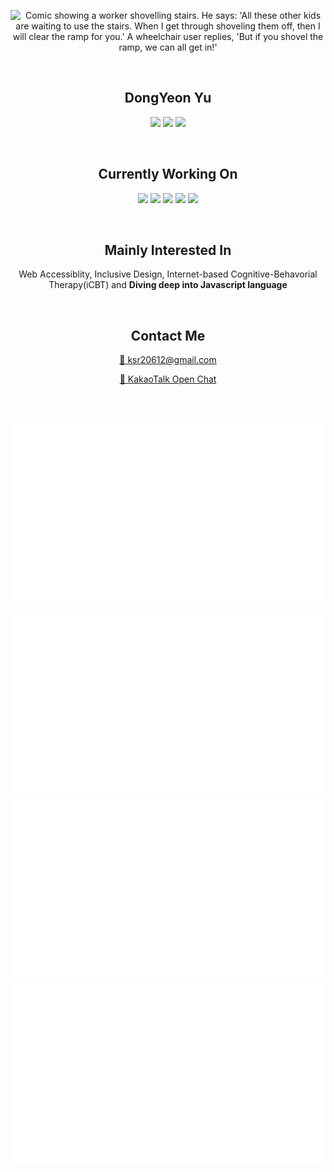 <p align="center">
  <img src="https://github.com/ksr20612/ksr20612/assets/48278678/c8a5d098-6dc4-4af2-822d-443d7cddb5db" alt="Comic showing a worker shovelling stairs. He says: 'All these other kids are waiting to use the stairs. When I get through shoveling them off, then I will clear the ramp for you.' A wheelchair user replies, 'But if you shovel the ramp, we can all get in!'" width="auto" height="auto">
</p>

<br/> 
<p align="center">
  <h2 align="center"> DongYeon Yu </h2>
  <p align="center">
    <a href="https://blog.naver.com/naivethan"><img src="https://img.shields.io/badge/blog(naver)-03C75A?style=for-the-badge&logoColor=white"></a>
    <a href="https://velog.io/@ksr20612/"><img src="https://img.shields.io/badge/blog(velog)-20C997?style=for-the-badge&logo=Velog&logoColor=white"></a>
    <a href="https://www.linkedin.com/in/dongyeon-yu-06ab6827b/"><img src="https://img.shields.io/badge/linkedIn-0A66C2?style=for-the-badge&logo=LinkedIn&logoColor=white"></a>
  </p>
</p>

<br/>

<p align="center">
<h2 align="center"> Currently Working On </h2>
  <p align="center">
    <img src="https://img.shields.io/badge/React-61DAFB?style=for-the-badge&logo=React&logoColor=white"> <img src="https://img.shields.io/badge/Next.js-000000?style=for-the-badge&logo=Next.js&logoColor=white"> <img src="https://img.shields.io/badge/TypeScript-3178C6?style=for-the-badge&logo=Typescript&logoColor=white"> <img src="https://img.shields.io/badge/Nest.js-E0234E?style=for-the-badge&logo=NestJs&logoColor=white"> 
    <img src="https://img.shields.io/badge/Electron-9eeaf9?style=for-the-badge&logo=Electron&logoColor=black"> 
<!--     <img src="https://img.shields.io/badge/Flutter-4ad0f6?style=for-the-badge&logo=Flutter&logoColor=white"> -->
  </p>
</p>

<br/>

<p align="center">
  <h2 align="center"> Mainly Interested In </h2>
  <p align="center">
    Web Accessiblity, Inclusive Design, Internet-based Cognitive-Behavorial Therapy(iCBT) and <strong>Diving deep into Javascript language</strong>
  </p>
</p>

<br/>

<p align="center">
  <h2 align="center"> Contact Me </h2>
  <p align="center">
    <a href="mailto: ksr20612@gmail.com" target="_blank">📧 ksr20612@gmail.com</a>
  </p>
  <p align="center">
    <a href="https://open.kakao.com/o/s1zUXMLf" target="_blank">
      🍫 KakaoTalk Open Chat
    </a>
  </p>
</p>

<br/> <br/>

<p align="center">
  <img src="https://raw.githubusercontent.com/ksr20612/gitStats/master/generated/overview.svg#gh-dark-mode-only" />
  <img src="https://raw.githubusercontent.com/ksr20612/gitStats/master/generated/overview.svg#gh-light-mode-only" />
  <img src="https://raw.githubusercontent.com/ksr20612/gitStats/master/generated/languages.svg#gh-dark-mode-only" />
  <img src="https://raw.githubusercontent.com/ksr20612/gitStats/master/generated/languages.svg#gh-light-mode-only" />
</p>


